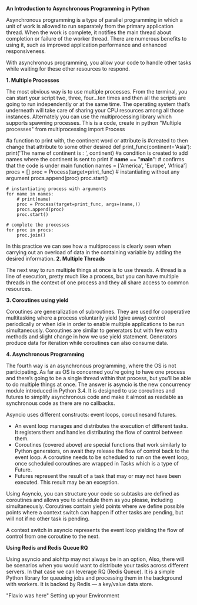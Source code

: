 **An Introduction to Asynchronous Programming in Python**

Asynchronous programming is a type of parallel programming in which a unit of work is allowed to run separately from the primary application thread.
When the work is complete, it notifies the main thread about completion or failure of the worker thread. There are numerous benefits to using it, such as improved application performance and enhanced responsiveness.

With asynchronous programming, you allow your code to handle other tasks while waiting for these other resources to respond.


**1. Multiple Processes**

The most obvious way is to use multiple processes. From the terminal, you can start your script two, three, four…ten times and then all the scripts are going to run independently or at the same time. The operating system that’s underneath will take care of sharing your CPU resources among all those instances. Alternately you can use the multiprocessing library which supports spawning processes.
This is a code, create in python "Multiple processes"
from multiprocessing import Process

#a function to print with, the continent word or attribute is 
#created to then change that attribute to some other desired
def print_func(continent='Asia'):
    print('The name of continent is : ', continent)
#a condition is created to add names where the continent is sent to print
if __name__ == "__main__":  # confirms that the code is under main function
    names = ['America', 'Europe', 'Africa']
    procs = []
    proc = Process(target=print_func)  # instantiating without any argument
    procs.append(proc)
    proc.start()

    # instantiating process with arguments
    for name in names:
        # print(name)
        proc = Process(target=print_func, args=(name,))
        procs.append(proc)
        proc.start()

    # complete the processes
    for proc in procs:
        proc.join()

In this practice we can see how a multiprocess is clearly seen when carrying out an overload of data in the containing variable by adding the desired information.
**2. Multiple Threads**

The next way to run multiple things at once is to use threads. A thread is a line of execution, pretty much like a process, but you can have multiple threads in the context of one process and they all share access to common resources. 

**3. Coroutines using yield**

Coroutines are generalization of subroutines. They are used for cooperative multitasking where a process voluntarily yield (give away) control periodically or when idle in order to enable multiple applications to be run simultaneously. Coroutines are similar to generators but with few extra methods and slight change in how we use yield statement. Generators produce data for iteration while coroutines can also consume data.

**4. Asynchronous Programming**

The fourth way is an asynchronous programming, where the OS is not participating. As far as OS is concerned you’re going to have one process and there’s going to be a single thread within that process, but you’ll be able to do multiple things at once.
The answer is asyncio is the new concurrency module introduced in Python 3.4. It is designed to use coroutines and futures to simplify asynchronous code and make it almost as readable as synchronous code as there are no callbacks.

Asyncio uses different constructs: event loops, coroutinesand futures.
- An event loop manages and distributes the execution of different tasks. It registers them and handles distributing the flow of control between them.
- Coroutines (covered above) are special functions that work similarly to Python generators, on await they release the flow of control back to the event loop. A coroutine needs to be scheduled to run on the event loop, once scheduled coroutines are wrapped in Tasks which is a type of Future.
- Futures represent the result of a task that may or may not have been executed. This result may be an exception.

Using Asyncio, you can structure your code so subtasks are defined as coroutines and allows you to schedule them as you please, including simultaneously. Coroutines contain yield points where we define possible points where a context switch can happen if other tasks are pending, but will not if no other task is pending.

A context switch in asyncio represents the event loop yielding the flow of control from one coroutine to the next.

**Using Redis and Redis Queue RQ**

Using asyncio and aiohttp may not always be in an option,  Also, there will be scenarios when you would want to distribute your tasks across different servers. In that case we can leverage RQ (Redis Queue). It is a simple Python library for queueing jobs and processing them in the background with workers. It is backed by Redis — a key/value data store.

"Flavio was here"
Setting up your Environment


